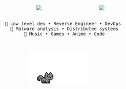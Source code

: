 <div align="center">
<img src="https://1.bp.blogspot.com/-0Xn1mEYIdAs/YBEPrWq6z7I/AAAAAAAAPVY/TibKamKAwO4p8Nfk7w3tTg1e0Df74BKXACLcBGAsYHQ/s0/Arknights.jpg" width="25%" align="right" />
<img src="https://readme-typing-svg.demolab.com?font=Dancing+Script&weight=700&pause=1000&color=F77DE2&center=true&vCenter=true&random=false&width=435&lines=Reverse+engineer+%26+Developper+%F0%9F%90%BE" width="40%" />
<br><br>
<pre>
    💼 Low level dev • Reverse Engineer • DevOps 
    📖 Malware analysis • Distributed systems
    🐾 Music • Games • Anime • Code
</pre>
<br><br>
<img src="https://github.com/kittygirlyy/.img/blob/main/d2b688357b0c20cebde3745a3043108d-3590076793.gif" height="100" />
<br><br><br><br><br>
</div>
